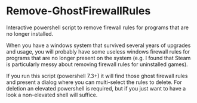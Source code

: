 # Remove-GhostFirewallRules
Interactive powershell script to remove firewall rules for programs that are no longer installed.

When you have a windows system that survived several years of upgrades and usage, you will probably have some useless windows firewall rules for programs that are no longer present on the system (e.g. I found that Steam is particularly messy about removing firewall rules for uninstalled games).

If you run this script (powershell 7.3+) it will find those ghost firewall rules and present a dialog where you can multi-select the rules to delete. For deletion an elevated powershell is required, but if you just want to have a look a non-elevated shell will suffice.





